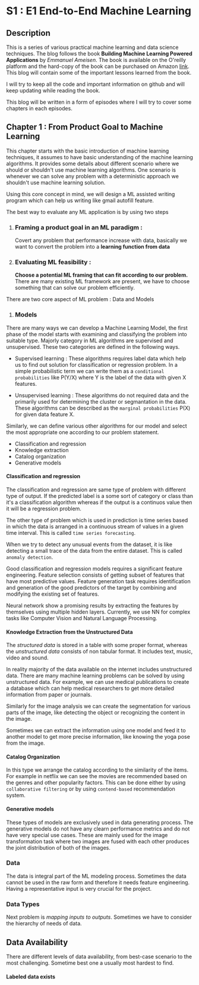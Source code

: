 # S1 : E1 End-to-End Machine Learning

## Description

This is a series of various practical machine learning and data science techniques. The blog follows the book **Building Machine Learning Powered Applications** by *Emmanuel Ameisen*. The book is available on the O'reilly platform and the hard-copy of the book can be purchased on Amazon [link](https://www.amazon.com/Building-Machine-Learning-Powered-Applications/dp/149204511X). This blog will contain some of the important lessons learned from the book.

I will try to keep all the code and important information on github and will keep updating while reading the book.

This blog will be written in a form of episodes where I will try to cover some chapters in each episodes.

## Chapter 1 : From Product Goal to Machine Learning

This chapter starts with the basic introduction of machine learning techniques, it assumes to have basic understanding of the machine learning algorithms. It provides some details about different scenario where we should or shouldn't use machine learning algorithms. One scenario is whenever we can solve any problem with a deterministic approach we shouldn't use machine learning solution.

Using this core concept in mind, we will design a ML assisted writing program which can help us writing like gmail autofill feature.

The best way to evaluate any ML application is by using two steps
1. ### Framing a product goal in an ML paradigm :
    Covert any problem that performance increase with data, basically we want to convert the problem into a **learning function from data**
2. ### Evaluating ML feasibility :
    **Choose a potential ML framing that can fit according to our problem.** There are many existing ML framework are present, we have to choose something that can solve our problem efficiently.

There are two core aspect of ML problem  : Data and Models

1. ### Models
There are many ways we can develop a Machine Learning Model, the first phase of the model starts with examining and classifying the problem into suitable type. Majorly category in ML algorithms are supervised and unsupervised. These two categories are defined in the following ways.

- Supervised learning : These algorithms requires label data which help us to find out solution for classification or regression problem. In a simple probabilistic term we can write them as a `conditional probabilities` like P(Y/X) where Y is the label of the data with given X features.

- Unsupervised learning : These algorithms do not required data and the primarily used for determining the cluster or segmantation in the data. These algorithms can be described as the `marginal probabilities` P(X) for given data feature X.

Similarly, we can define various other algorithms for our model and select the most appropriate one according to our problem statement.

- Classification and regression
- Knowledge extraction
- Catalog organization
- Generative models

#### Classification and regression

The classification and regression are same type of problem with different type of output. If the predicted label is a some sort of category or class than it's a classification algorithm whereas if the output is a continuos value then it will be a regression problem.

The other type of problem which is used in prediction is time series based in which the data is arranged in a continuous stream of values in a given time interval. This is called `time series forecasting`.

When we try to detect any unusual events from the dataset, it is like detecting a small trace of the data from the entire dataset. This is called `anomaly detection`.

Good classification and regression models requires a significant feature engineering. Feature selection consists of getting subset of features that have most predictive values. Feature generation task requires identification and generation of the good predictors of the target by combining and modifying the existing set of features.

Neural network show a promising results by extracting the features by themselves using multiple hidden layers. Currently, we use NN for complex tasks like Computer Vision and Natural Language Processing.

#### Knowledge Extraction from the Unstructured Data

The *structured data* is stored in a table  with some proper format, whereas the *unstructured data* consists of non tabular format. It includes text, music, video and sound.

In reality majority of the data available on the internet includes unstructured data. There are many machine learning problems can be solved by using unstructured data. For example, we can use medical publications to create a database which can help medical researchers to get more detailed information from paper or journals.

Similarly for the image analysis we can create the segmentation for various parts of the image, like detecting the object or recognizing the content in the image.

Sometimes we can extract the information using one model and feed it to another model to get more precise information, like knowing the yoga pose from the image.

#### Catalog Organization 

In this type we arrange the catalog according to the similarity of the items. For example in netflix we can see the movies are recommended based on the genres and other popularity factors. This can be done either by using `collaborative filtering` or by using `contend-based` recommendation system. 

#### Generative models 

These types of models are exclusively used in data generating process. The generative models do not have any clearn performance metrics and do not have very special use cases. These are mainly used for the image transformation task where two images are fused with each other produces the joint distribution of both of the images. 

### Data 

The data is integral part of the ML modeling process. Sometimes the data cannot be used in the raw form and therefore it needs feature engineering. Having a representative input is very crucial for the project.

### Data Types 
Next problem is *mapping inputs to outputs*. Sometimes we have to consider the hierarchy of needs of data. 

## Data Availability 
There are different levels of data availability, from best-case scenario to the most challenging. Sometime best one a usually most hardest to find. 

#### Labeled data exists 

